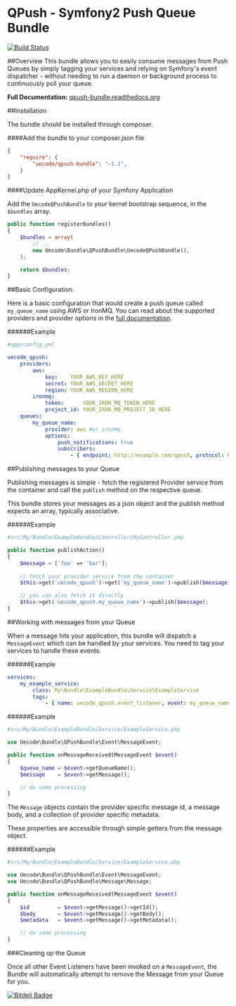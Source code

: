 QPush - Symfony2 Push Queue Bundle
==================================

[![Build Status](https://travis-ci.org/uecode/qpush-bundle.png?branch=master)](https://travis-ci.org/uecode/qpush-bundle)

##Overview
This bundle allows you to easily consume messages from Push Queues by simply
tagging your services and relying on Symfony's event dispatcher - without
needing to run a daemon or background process to continuously poll your queue.

**Full Documentation:** [qpush-bundle.readthedocs.org](http://qpush-bundle.rtfd.org)

##Installation

The bundle should be installed through composer.

####Add the bundle to your composer.json file

```json
{
    "require": {
        "uecode/qpush-bundle": "~1.1",
    }
}
```

####Update AppKernel.php of your Symfony Application

Add the `UecodeQPushBundle` to your kernel bootstrap sequence, in the `$bundles`
array.

```php
public function registerBundles()
{
    $bundles = array(
        // ...
        new Uecode\Bundle\QPushBundle\UecodeQPushBundle(),
    );

    return $bundles;
}
```

##Basic Configuration:

Here is a basic configuration that would create a push queue called 
`my_queue_name` using AWS or IronMQ. You can read about the supported providers
and provider options in the [full documentation](http://qpush-bundle.rtfd.org).

######Example

```yaml
#app/config.yml

uecode_qpush:
    providers:
        aws:
            key:    YOUR_AWS_KEY_HERE
            secret: YOUR_AWS_SECRET_HERE
            region: YOUR_AWS_REGION_HERE
        ironmq:
            token:      YOUR_IRON_MQ_TOKEN_HERE
            project_id: YOUR_IRON_MQ_PROJECT_ID_HERE
    queues:
        my_queue_name:
            provider: aws #or ironmq
            options:
                push_notifications: true
                subscribers:
                    - { endpoint: http://example.com/qpush, protocol: http }
```

##Publishing messages to your Queue

Publishing messages is simple - fetch the registered Provider service from the
container and call the `publish` method on the respective queue.

This bundle stores your messages as a json object and the publish method expects
an array, typically associative.

######Example

```php
#src/My/Bundle/ExampleBundle/Controller/MyController.php

public function publishAction()
{
    $message = ['foo' => 'bar'];
    
    // fetch your provider service from the container
    $this->get('uecode_qpush')->get('my_queue_name')->publish($message);

    // you can also fetch it directly
    $this->get('uecode_qpush.my_queue_name')->publish($message);
}

```

##Working with messages from your Queue

When a message hits your application, this bundle will dispatch a `MessageEvent`
which can be handled by your services. You need to tag your services to handle
these events.

######Example
```yaml
services:
    my_example_service:
    	class: My\Bundle\ExampleBundle\Service\ExampleService
    	tags:
    		- { name: uecode_qpush.event_listener, event: my_queue_name.message_received, method: onMessageReceived }
```

######Example
```php
#src/My/Bundle/ExampleBundle/Service/ExampleService.php

use Uecode\Bundle\QPushBundle\Event\MessageEvent;

public function onMessageReceived(MessageEvent $event)
{
    $queue_name = $event->getQueueName();
    $message    = $event->getMessage();

    // do some processing
}
```

The `Message` objects contain the provider specific message id, a message body,
and a collection of provider specific metadata.

These properties are accessible through simple getters from the message object.

######Example
```php
#src/My/Bundle/ExampleBundle/Service/ExampleService.php

use Uecode\Bundle\QPushBundle\Event\MessageEvent;
use Uecode\Bundle\QPushBundle\Message\Message;

public function onMessageReceived(MessageEvent $event)
{
    $id         = $event->getMessage()->getId();
    $body       = $event->getMessage()->getBody();
    $metadata   = $event->getMessage()->getMetadata();

    // do some processing
}
```

###Cleaning up the Queue

Once all other Event Listeners have been invoked on a `MessageEvent`, the Bundle
will automatically attempt to remove the Message from your Queue for you.

[![Bitdeli Badge](https://d2weczhvl823v0.cloudfront.net/uecode/qpush-bundle/trend.png)](https://bitdeli.com/free "Bitdeli Badge")

